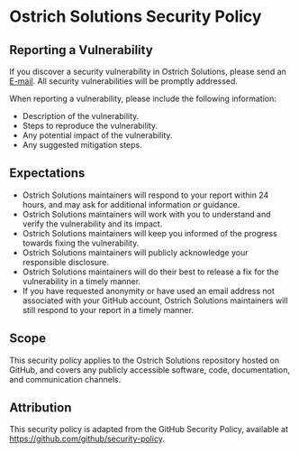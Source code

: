 # Ostrich Solutions Security Policy

## Reporting a Vulnerability

If you discover a security vulnerability in Ostrich Solutions, please send an [E-mail](mailto:support@ostrich-ai.com?subject=Security%20Vulnerability). All security vulnerabilities will be promptly addressed.

When reporting a vulnerability, please include the following information:

- Description of the vulnerability.
- Steps to reproduce the vulnerability.
- Any potential impact of the vulnerability.
- Any suggested mitigation steps.

## Expectations

- Ostrich Solutions maintainers will respond to your report within 24 hours, and may ask for additional information or guidance.
- Ostrich Solutions maintainers will work with you to understand and verify the vulnerability and its impact.
- Ostrich Solutions maintainers will keep you informed of the progress towards fixing the vulnerability.
- Ostrich Solutions maintainers will publicly acknowledge your responsible disclosure.
- Ostrich Solutions maintainers will do their best to release a fix for the vulnerability in a timely manner.
- If you have requested anonymity or have used an email address not associated with your GitHub account, Ostrich Solutions maintainers will still respond to your report in a timely manner.

## Scope

This security policy applies to the Ostrich Solutions repository hosted on GitHub, and covers any publicly accessible software, code, documentation, and communication channels.

## Attribution

This security policy is adapted from the GitHub Security Policy, available at https://github.com/github/security-policy.
